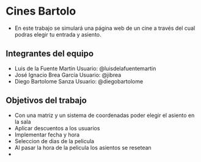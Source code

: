 # Cines Bartolo

- En este trabajo se simulará una página web de un cine a través del cual podras elegir tu entrada y asiento.

## Integrantes del equipo

- Luis de la Fuente Martin   Usuario: @luisdelafuentemartin
- José Ignacio Brea García   Usuario: @jibrea
- Diego Bartolome Sanza   Usuario: @diegobartolome
## Objetivos del trabajo

- Con una matriz y un sistema de coordenadas poder elegir el asiento en la sala
- Aplicar descuentos a los usuarios 
- Implementar fecha y hora
- Seleccion de dias de la pelicula
- Al pasar la hora de la pelicula los asientos se resetean
-
